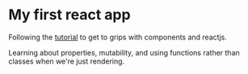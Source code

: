 # My first react app

Following the [tutorial](https://reactjs.org/tutorial/tutorial.html) to get to grips with components and reactjs.

Learning about properties, mutability, and using functions rather than classes when we're just rendering.